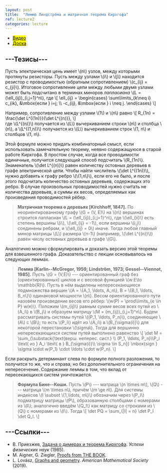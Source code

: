 ```yaml
---
layout: post
title:  "Лемма Линдстрёма и матричная теорема Кирхгофа"
ref: lecture2
categories: lecture
---
```


+ [<mark>Видео</mark>](https://drive.google.com/file/d/1wnTEwa6CbB3dNqWHABsJhRhUeSZ8EM3y/view?usp=sharing)
+ [<mark>Доска</mark>]({{site.baseurl}}/whiteboard/lec2.png)


## ---Тезисы---

Пусть электрическая цень имеет \\(n\\) узлов, между которыми протянуты резисторы. Пусть между узлами \\(i\\) и \\(j\\) находится резистор с проводимостью (обратным сопротивлением) \\(c_{ij} = c_{ji}\\). Итоговое сопротивление цепи между любыми двумя узлами может быть подсчитано в терминах миноров _лапласиана_ \\(L = (\ell_{ij})\_{i,j=1}^n\\), где 
\\[
\ell_{ij} = \begin{cases} \sum\limits_{k\neq i} c_{ik}, &\mbox{если } i=j; \\\ -c_{ij}, &\mbox{если } i \neq j. \end{cases}
\\]

Например, сопротивление между узлами \\(1\\) и \\(n\\) равно
\\[
R_{1n} = \frac{\det L^{(1n)}}{\det L^{(n)}},
\\]  
где \\(L^{(n)}\\) получается из \\(L\\) вычеркиванием строки \\(n\\) и столбца \\(n\\), а \\(L^{(1,n)}\\) получается из \\(L\\) вычеркиванием строк \\(1, n\\) и столбцов \\(1, n\\).

Этой формуле можно придать комбинаторный смысл, если использовать замечательную теорему, неявно содержащуюся в старой работе Кирхгофа. В простом случае, когда все проводимости единичные, получится следующий способ подсчитать \\(R_{1n}\\). Знаменатель \\(\det L^{(n)}\\) равен количеству остовных деревьев в графе электрической цепи. Чтобы найти числитель \\(\det L^{(1n)}\\), нужно добавить к графу ребро \\(\\{1,n\\}\\), если его не было, и после этого подсчитать количество остовных деревьев, содержащих это ребро. В случае произвольных проводимостей нужно считать не количества деревьев, а суммы их весов, определяемых как произведения проводимостей рёбер.

> **Матричная теорема о деревьях [Kirchhoff, 1847].**
По неориентированному графу \\(G = (V, E)\\) на \\(n\\) вершинах строится лапласиан \\(L = (\ell_{ij})\_{i,j=1}^n\\), где \\(\ell_{ii}\\) есть степень вершины \\(i\\), \\(\ell_{ij} = -1\\), если вершины \\(i,j\\) соединены ребром, и \\(\ell_{ij} = 0\\) иначе. Тогда любой главный минор матрицы \\(L\\) размера \\(n-1\\) (например, \\(\det L^{(n)}\\)) равен числу остовных деревьев в графе \\(G\\).

Аналогично можно сформулировать и доказать версию этой теоремы для взвешенного графа. Доказательство с лекции основывалось на следующих леммах.

> **Лемма [Karlin--McGregor, 1959; Lindström, 1973; Gessel--Viennot, 1985].**
Пусть \\(G = (V,E)\\) --- ориентированный граф без (ориентированных) циклов и с весовой функцией \\(w:E\to \mathbb{R}\\). Пусть в нём выделены непересекающиеся подмножества вершин \\(A = \\{A_1, \ldots, A_n\\}, B = \\{B_1, \ldots, B_n\\}\\) одинаковой мощности \\(n\\). Весом ориентированного пути назовём произведение весов его рёбер: \\(w(P) = \prod\limits_{e \in P} w(e)\\). Положим \\(m_{ij}\\) равным сумме весов всех путей из \\(A_i\\) в \\(B_j\\) и образуем матрицу \\(M = (m_{ij})\_{i,j=1}^n\\). Будем рассматривать системы путей \\((P_1, \ldots, P_n)\\), соединяющие \\(A\\) с \\(B\\); то есть \\(P_i\\) идёт из \\(A_i\\) в \\(B_{\sigma(i)}\\) для некоторой перестановки \\(\sigma\\). Тогда для вершинно непересекающихся систем путей выполнено равенство 
\\[
\det M = \sum_{\substack{\text{верш. неперес. сист.} \\\ (P_1, \ldots, P_n)\\\P_i \text{ из } A_i \text{ в } B_{\sigma(i)}\\\ \sigma \in S_n}} \mbox{sign } \sigma \cdot w(P_1) \cdot \ldots  \cdot w(P_n).
\\]

Если раскрыть детерминант слева по формуле полного разложения, то получится то же, что и справа, но без дополнительного ограничения на непересечение. Содержание леммы в том, что вклад от пересекающихся систем уничтожается.

> **Формула Бине--Коши.**
Пусть \\(P\\) --- матрица \\(n \times m\\), \\(Q\\)&nbsp;--- матрица \\(m \times n\\), причём \\(m \ge n\\). Для системы индексов \\(I \subset \\{1,\ldots, m\\}\\) обозначим через \\(P_I\\) подматрицу матрицы \\(P\\), образованную столбцами с номерами из \\(I\\); аналогично введём \\(Q_I\\) как матрицу со строками из \\(Q\\) с номерами из \\(I\\). Тогда
\\[
\det PQ = \sum_{|I| = n} \det P_I \det Q_I.
\\]

## ---Cсылки---
+ В. Приезжев, [Задача о димерах и теорема Кирхгофа](https://fktpm.ru/file/207-priezzev-zadaca-o-dimerax-i-teorema-kirxgofa.pdf). _Успехи физических наук_ (1985).
+ M. Aigner, G. Ziegler, [Proofs from THE BOOK](https://proofsfromthebook.github.io).
+ L. Lovász, [Graphs and geometry](http://web.cs.elte.hu/~lovasz/bookxx/geombook2019-01-20.pdf). _American Mathematical Society_ (2019).